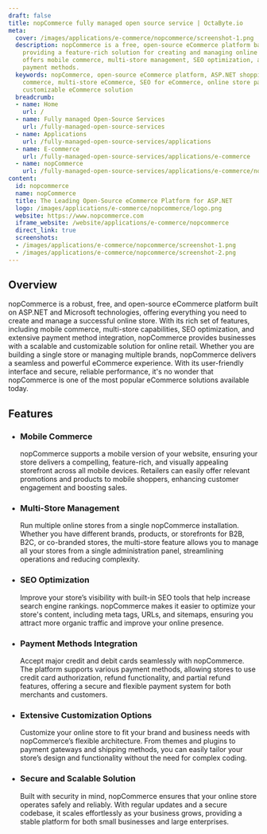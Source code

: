 ```yaml
---
draft: false
title: nopCommerce fully managed open source service | OctaByte.io
meta:
  cover: /images/applications/e-commerce/nopcommerce/screenshot-1.png
  description: nopCommerce is a free, open-source eCommerce platform based on ASP.NET,
    providing a feature-rich solution for creating and managing online stores. It
    offers mobile commerce, multi-store management, SEO optimization, and various
    payment methods.
  keywords: nopCommerce, open-source eCommerce platform, ASP.NET shopping cart, mobile
    commerce, multi-store eCommerce, SEO for eCommerce, online store payment methods,
    customizable eCommerce solution
  breadcrumb:
  - name: Home
    url: /
  - name: Fully managed Open-Source Services
    url: /fully-managed-open-source-services
  - name: Applications
    url: /fully-managed-open-source-services/applications
  - name: E-commerce
    url: /fully-managed-open-source-services/applications/e-commerce
  - name: nopCommerce
    url: /fully-managed-open-source-services/applications/e-commerce/nopcommerce
content:
  id: nopcommerce
  name: nopCommerce
  title: The Leading Open-Source eCommerce Platform for ASP.NET
  logo: /images/applications/e-commerce/nopcommerce/logo.png
  website: https://www.nopcommerce.com
  iframe_website: /website/applications/e-commerce/nopcommerce
  direct_link: true
  screenshots:
  - /images/applications/e-commerce/nopcommerce/screenshot-1.png
  - /images/applications/e-commerce/nopcommerce/screenshot-2.png
---
```


## Overview

nopCommerce is a robust, free, and open-source eCommerce platform built on ASP.NET and Microsoft technologies, offering everything you need to create and manage a successful online store. With its rich set of features, including mobile commerce, multi-store capabilities, SEO optimization, and extensive payment method integration, nopCommerce provides businesses with a scalable and customizable solution for online retail. Whether you are building a single store or managing multiple brands, nopCommerce delivers a seamless and powerful eCommerce experience. With its user-friendly interface and secure, reliable performance, it's no wonder that nopCommerce is one of the most popular eCommerce solutions available today.

## Features

- ### Mobile Commerce

  nopCommerce supports a mobile version of your website, ensuring your store delivers a compelling, feature-rich, and visually appealing storefront across all mobile devices. Retailers can easily offer relevant promotions and products to mobile shoppers, enhancing customer engagement and boosting sales.

- ### Multi-Store Management

  Run multiple online stores from a single nopCommerce installation. Whether you have different brands, products, or storefronts for B2B, B2C, or co-branded stores, the multi-store feature allows you to manage all your stores from a single administration panel, streamlining operations and reducing complexity.

- ### SEO Optimization

  Improve your store’s visibility with built-in SEO tools that help increase search engine rankings. nopCommerce makes it easier to optimize your store's content, including meta tags, URLs, and sitemaps, ensuring you attract more organic traffic and improve your online presence.

- ### Payment Methods Integration

  Accept major credit and debit cards seamlessly with nopCommerce. The platform supports various payment methods, allowing stores to use credit card authorization, refund functionality, and partial refund features, offering a secure and flexible payment system for both merchants and customers.

- ### Extensive Customization Options

  Customize your online store to fit your brand and business needs with nopCommerce’s flexible architecture. From themes and plugins to payment gateways and shipping methods, you can easily tailor your store’s design and functionality without the need for complex coding.

- ### Secure and Scalable Solution

  Built with security in mind, nopCommerce ensures that your online store operates safely and reliably. With regular updates and a secure codebase, it scales effortlessly as your business grows, providing a stable platform for both small businesses and large enterprises.
